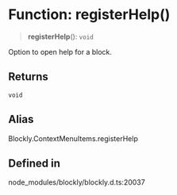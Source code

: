 # Function: registerHelp()

> **registerHelp**(): `void`

Option to open help for a block.

## Returns

`void`

## Alias

Blockly.ContextMenuItems.registerHelp

## Defined in

node_modules/blockly/blockly.d.ts:20037
